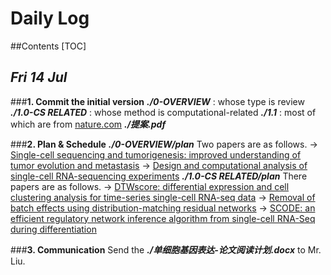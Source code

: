 # Daily Log

##Contents
[TOC]

## *Fri 14 Jul* 

###**1. Commit the initial version**
***./0-OVERVIEW*** : whose type is review
***./1.0-CS RELATED*** : whose method is computational-related
***./1.1*** : most of which are from [nature.com](https://www.nature.com/search?q=single-cell%20RNA)
***./提案.pdf***

###**2. Plan & Schedule**
***./0-OVERVIEW/plan***
Two papers are as follows.
    -> [Single-cell sequencing and tumorigenesis: improved understanding of tumor evolution and metastasis](https://link.springer.com/article/10.1186/s40169-017-0145-6)
    -> [Design and computational analysis of single-cell RNA-sequencing experiments](https://link.springer.com/article/10.1186/s13059-016-0927-y)
***./1.0-CS RELATED/plan***
There papers are as follows.
    -> [DTWscore: differential expression and cell clustering analysis for time-series single-cell RNA-seq data](https://link.springer.com/article/10.1186/s12859-017-1647-3)
    -> [Removal of batch effects using distribution-matching residual networks](https://academic.oup.com/bioinformatics/article-lookup/doi/10.1093/bioinformatics/btx196)
    -> [SCODE: an efficient regulatory network inference algorithm from single-cell RNA-Seq during differentiation](https://academic.oup.com/bioinformatics/article-lookup/doi/10.1093/bioinformatics/btx194)

###**3. Communication**
 Send the ***./单细胞基因表达-论文阅读计划.docx*** to Mr. Liu.
